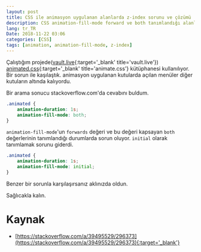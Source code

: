 ```yaml
---
layout: post
title: CSS ile animasyon uygulanan alanlarda z-index sorunu ve çözümü
description: CSS animation-fill-mode forward ve both tanımlandığı alanlarda zindex sorunu
lang: tr_TR
Date: 2018-11-22 03:06
categories: [CSS]
tags: [animation, animation-fill-mode, z-index]
---
```


Çalıştığım projede([vault.live](https://vault.live/){:target='_blank' title='vault.live'}) [animated.css](https://daneden.github.io/animate.css/){:target='_blank' title='animate.css'} kütüphanesi kullanılıyor. Bir sorun ile kaşılaştık. animasyon uygulanan kutularda açılan menüler diğer kutuların altında kalıyordu. 

Bir arama sonucu stackoverflow.com'da cevabını buldum.

```css
.animated {
	animation-duration: 1s;
	animation-fill-mode: both;
}
```

`animation-fill-mode`'un `forwards` değeri ve bu değeri kapsayan `both` değerlerinin tanımlandığı durumlarda sorun oluyor. `initial` olarak tanımlamak sorunu giderdi.

```css
.animated {
	animation-duration: 1s;
	animation-fill-mode: initial;
}
```

Benzer bir sorunla karşılaşırsanız aklınızda oldun.

Sağlıcakla kalın.

# Kaynak

 - [https://stackoverflow.com/a/39495529/296373](https://stackoverflow.com/a/39495529/296373){:target='_blank'}